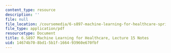 ```yaml
---
content_type: resource
description: ''
file: null
file_location: /coursemedia/6-s897-machine-learning-for-healthcare-spring-2019/14674b708bd15b1f166493960e670fbf_MIT6_S897S19_lec15note.pdf
file_type: application/pdf
resourcetype: Document
title: 6.S897 Machine Learning for Healthcare, Lecture 15 Notes
uid: 14674b70-8bd1-5b1f-1664-93960e670fbf
---
```

